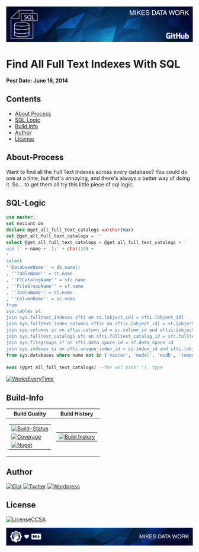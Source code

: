 ![MIKES DATA WORK GIT REPO](https://raw.githubusercontent.com/mikesdatawork/images/master/git_mikes_data_work_banner_01.png "Mikes Data Work")        

# Find All Full Text Indexes With SQL
**Post Date: June 16, 2014**





## Contents    
- [About Process](##About-Process)  
- [SQL Logic](#SQL-Logic)  
- [Build Info](#Build-Info)  
- [Author](#Author)  
- [License](#License)       

## About-Process

<p>Want to find all the Full Text Indexes across every database? You could do one at a time, but that's annoying, and there's always a better way of doing it.
So… to get them all try this little piece of sql logic:</p>

## SQL-Logic
```SQL
use master;
set nocount on
declare @get_all_full_text_catalogs varchar(max)
set @get_all_full_text_catalogs = ''
select @get_all_full_text_catalogs = @get_all_full_text_catalogs + '
use [' + name + '];' + char(10) +
'
select
''DatabaseName'' = db_name()
, ''TableName'' = st.name
, ''FTCatalogName'' = sfc.name
, ''FileGroupName'' = sf.name
, ''IndexName'' = si.name
, ''ColumnName'' = sc.name
from
sys.tables st
join sys.fulltext_indexes sfti on st.[object_id] = sfti.[object_id]
join sys.fulltext_index_columns sftic on sftic.[object_id] = st.[object_id]
join sys.columns sc on sftic.column_id = sc.column_id and sftic.[object_id] = sc.[object_id]
join sys.fulltext_catalogs sfc on sfti.fulltext_catalog_id = sfc.fulltext_catalog_id
join sys.filegroups sf on sfti.data_space_id = sf.data_space_id
join sys.indexes si on sfti.unique_index_id = si.index_id and sfti.[object_id] = si.[object_id]; ' + char(10)
from sys.databases where name not in ('master', 'model', 'msdb', 'tempdb') order by name asc

exec (@get_all_full_text_catalogs) --for xml path(''), type
```


[![WorksEveryTime](https://forthebadge.com/images/badges/60-percent-of-the-time-works-every-time.svg)](https://shitday.de/)

## Build-Info

| Build Quality | Build History |
|--|--|
|<table><tr><td>[![Build-Status](https://ci.appveyor.com/api/projects/status/pjxh5g91jpbh7t84?svg?style=flat-square)](#)</td></tr><tr><td>[![Coverage](https://coveralls.io/repos/github/tygerbytes/ResourceFitness/badge.svg?style=flat-square)](#)</td></tr><tr><td>[![Nuget](https://img.shields.io/nuget/v/TW.Resfit.Core.svg?style=flat-square)](#)</td></tr></table>|<table><tr><td>[![Build history](https://buildstats.info/appveyor/chart/tygerbytes/resourcefitness)](#)</td></tr></table>|

## Author

[![Gist](https://img.shields.io/badge/Gist-MikesDataWork-<COLOR>.svg)](https://gist.github.com/mikesdatawork)
[![Twitter](https://img.shields.io/badge/Twitter-MikesDataWork-<COLOR>.svg)](https://twitter.com/mikesdatawork)
[![Wordpress](https://img.shields.io/badge/Wordpress-MikesDataWork-<COLOR>.svg)](https://mikesdatawork.wordpress.com/)


## License
[![LicenseCCSA](https://img.shields.io/badge/License-CreativeCommonsSA-<COLOR>.svg)](https://creativecommons.org/share-your-work/licensing-types-examples/)

![Mikes Data Work](https://raw.githubusercontent.com/mikesdatawork/images/master/git_mikes_data_work_banner_02.png "Mikes Data Work")


